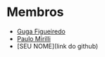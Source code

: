 # Membros
* [Guga Figueiredo](https://github.com/gugabfigueiredo)
* [Paulo Mirilli](https://github.com/NanComSustagen)
* [SEU NOME](link do github)
